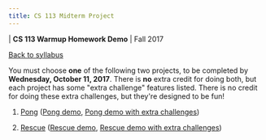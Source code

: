 ```yaml
---
title: CS 113 Midterm Project
---
```


<div id="header">

| **CS 113 Warmup Homework Demo**
| Fall 2017

</div>

<div id="linkback">

[Back to syllabus](../syllabus.html)

</div>

You must choose **one** of the following two projects, to be completed by **Wednesday, October 11, 2017**.
There is **no** extra credit for doing both, but each project has some "extra challenge" features listed.
There is no credit for doing these extra challenges, but they're designed to be fun!

1. [Pong](Pong.pdf) ([Pong demo](pong.jar), [Pong demo with extra challenges](pong_extra.jar))

2. [Rescue](Rescue.pdf) ([Rescue demo](rescue.jar), [Rescue demo with extra challenges](rescue_extra.jar))
